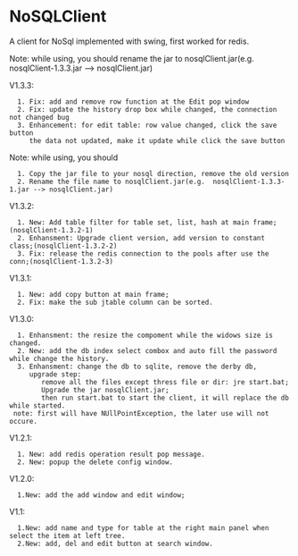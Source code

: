 NoSQLClient
===========

A client for NoSql implemented with swing, first worked for redis.

Note: while using, you should rename the jar to nosqlClient.jar(e.g.  nosqlClient-1.3.3.jar --> nosqlClient.jar)

V1.3.3:

      1. Fix: add and remove row function at the Edit pop window 
      2. Fix: update the history drop box while changed, the connection not changed bug
      3. Enhancement: for edit table: row value changed, click the save button 
         the data not updated, make it update while click the save button

Note: while using, you should

      1. Copy the jar file to your nosql direction, remove the old version
      2. Rename the file name to nosqlClient.jar(e.g.  nosqlClient-1.3.3-1.jar --> nosqlClient.jar)
      
V1.3.2:

      1. New: Add table filter for table set, list, hash at main frame;(nosqlClient-1.3.2-1)
      2. Enhansment: Upgrade client version, add version to constant class;(nosqlClient-1.3.2-2)
      3. Fix: release the redis connection to the pools after use the conn;(nosqlClient-1.3.2-3)

V1.3.1:

      1. New: add copy button at main frame;
      2. Fix: make the sub jtable column can be sorted.

V1.3.0:

      1. Enhansment: the resize the compoment while the widows size is changed.
      2. New: add the db index select combox and auto fill the password while change the history.
      3. Enhansment: change the db to sqlite, remove the derby db, 
         upgrade step: 
            remove all the files except thress file or dir: jre start.bat;
            Upgrade the jar nosqlClient.jar;
            then run start.bat to start the client, it will replace the db while started.
     note: first will have NUllPointException, the later use will not occure.

V1.2.1:

      1. New: add redis operation result pop message.
      2. New: popup the delete config window.

V1.2.0:

      1.New: add the add window and edit window;

V1.1:

      1.New: add name and type for table at the right main panel when select the item at left tree.
      2.New: add, del and edit button at search window.
